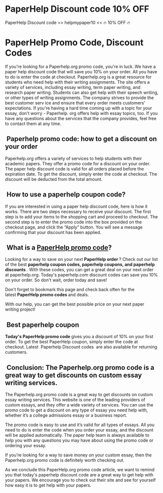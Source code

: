 <h1>PaperHelp Discount code 10% OFF</h1>
<p>PaperHelp Discount code &gt;&gt; helpmypaper10 &lt;&lt;&nbsp;🔥&nbsp;10% OFF&nbsp;🔥</p>

<h1>PaperHelp Promo Code, Discount Codes</h1>
<section>
<div>
<p>If you're looking for a Paperhelp.org promo code, you're in luck. We have a paper help discount code that will save you 10% on your order. All you have to do is enter the code at checkout. Paperhelp.org is a great resource for students who need help with their writing assignments. The site offers a variety of services, including essay writing, term paper writing, and research paper writing. Students can also get help with their speech writing, or other types of writing assignments. The company strives to provide the best customer serv ice and ensure that every order meets customers' expectations. If you're having a hard time coming up with a topic for your essay, don't worry - Paperhelp. org offers help with essay topics, too. If you have any questions about the services that the company provides, feel free to contact them at any time.</p>
<h2><strong>&nbsp;Paperhelp promo code: how to get a discount on your order</strong></h2>
</div>
<p>Paperhelp.org offers a variety of services to help students with their academic papers. They offer a promo code for a discount on your order. The paper help discount code is valid for all orders placed before the expiration date. To get the discount, simply enter the code at checkout. The discount will be deducted from the total amount.</p>
<h2><strong>&nbsp;How to use a paperhelp coupon code?</strong></h2>
<p>If you are interested in using a paper help discount code, here is how it works. There are two steps necessary to receive your discount. The first step is to add your items to the shopping cart and proceed to checkout. The second step is to enter the promo code into the box provided on the checkout page, and click the &ldquo;Apply&rdquo; button. You will see a message confirming that your discount has been applied.</p>
<h2><strong>&nbsp;What is a&nbsp;<a href="https://essayservice.discount/codes/paperhelp/">PaperHelp promo code</a>?</strong></h2>
<p>Looking for a way to save on your next&nbsp;<strong>PaperHelp order&nbsp;</strong>? Check out our list of the best&nbsp;<strong>paperhelp coupon codes, paperhelp coupons, and paperhelp discounts&nbsp;</strong>. With these codes, you can get a great deal on your next order at paperhelp.org. Today's paperhelp.com discount codes can save you 10% on your order. So don't wait, order today and save!</p>
<p>Don't forget to bookmark this page and check back often for the latest&nbsp;<strong>PaperHelp promo codes&nbsp;</strong>and deals.</p>
<p>With our help, you can get the best possible price on your next paper writing project!</p>
<h2><strong>&nbsp;Best paperhelp coupon</strong></h2>
<p><strong>Today's PaperHelp promo code&nbsp;</strong>gives you a discount of 10% on your first order. To get the best PaperHelp coupon, simply enter the code at checkout. Latest&nbsp; Paperhelp Discount codes &nbsp;are also available for returning customers.</p>
<h2><strong>&nbsp;Conclusion: The Paperhelp.org promo code is a great way to get discounts on custom essay writing services.</strong></h2>
<p>The Paperhelp.org promo code is a great way to get discounts on custom essay writing services. This website is one of the leading providers of custom essays, and they offer a wide variety of services. You can use the promo code to get a discount on any type of essay you need help with, whether it&rsquo;s a college admissions essay or a business report.</p>
<p>The promo code is easy to use and it&rsquo;s valid for all types of essays. All you need to do is enter the code when you order your essay, and the discount will be applied automatically. The paper help team is always available to help you with any questions you may have about using the promo code or ordering your essay.</p>
<p>If you&rsquo;re looking for a way to save money on your custom essay, then the Paperhelp.org promo code is definitely worth checking out.</p>
<p>As we conclude this PaperHelp.org promo code article, we want to remind you that today's paperhelp discount code are a great way to get help with your papers. We encourage you to check out their site and see for yourself how easy it is to get help with your papers.</p>
</section>
